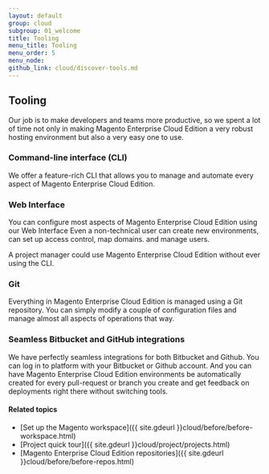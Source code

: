```yaml
---
layout: default
group: cloud
subgroup: 01_welcome
title: Tooling
menu_title: Tooling
menu_order: 5
menu_node: 
github_link: cloud/discover-tools.md
---
```


## Tooling
Our job is to make developers and teams more productive, so we spent a lot of
time not only in making Magento Enterprise Cloud Edition a very robust hosting environment but also
a very easy one to use.

### Command-line interface (CLI)
We offer a feature-rich CLI that allows you to manage and automate every aspect
of Magento Enterprise Cloud Edition. 

### Web Interface
You can configure most aspects of Magento Enterprise Cloud Edition using our Web Interface
Even a non-technical user can create new environments,  can set up
access control, map domains. and manage users.

A project manager could use Magento Enterprise Cloud Edition without ever using the CLI.

### Git
Everything in Magento Enterprise Cloud Edition is managed using a Git repository. You can simply modify a couple
of configuration files and manage almost all aspects of operations that way.

### Seamless Bitbucket and GitHub integrations
We have perfectly seamless integrations for both Bitbucket and Github. You can
log in to platform with your Bitbucket or Github account. And you can have
Magento Enterprise Cloud Edition environments be automatically created for every pull-request or 
branch you create and get feedback on deployments right there without 
switching tools.

#### Related topics
*	[Set up the Magento workspace]({{ site.gdeurl }}cloud/before/before-workspace.html)
*	[Project quick tour]({{ site.gdeurl }}cloud/project/projects.html)
*	[Magento Enterprise Cloud Edition repositories]({{ site.gdeurl }}cloud/before/before-repos.html)

